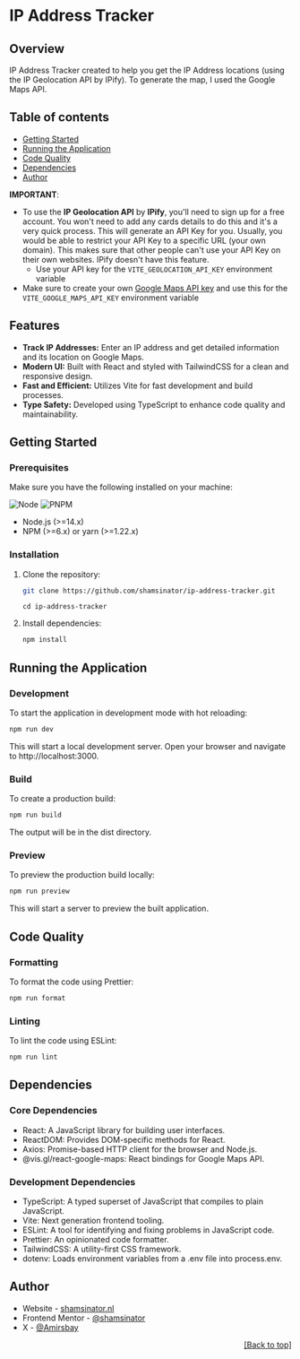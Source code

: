 <a name="top"></a>

# IP Address Tracker

## Overview

IP Address Tracker created to help you get the IP Address locations (using the IP Geolocation API by IPify). To generate the map, I used the Google Maps API.

## Table of contents

- [Getting Started](#getting-started)
- [Running the Application](#running-the-application)
- [Code Quality](#code-quality)
- [Dependencies](#dependencies)
- [Author](#author)

**IMPORTANT**:

- To use the **IP Geolocation API** by **IPify**, you'll need to sign up for a free account. You won't need to add any cards details to do this and it's a very quick process.
  This will generate an API Key for you. Usually, you would be able to restrict your API Key to a specific URL (your own domain). This makes sure that other people can't use your API Key on their own websites.
  IPify doesn't have this feature.
  - Use your API key for the `VITE_GEOLOCATION_API_KEY` environment variable
- Make sure to create your own [Google Maps API key](https://developers.google.com/maps/get-started) and use this for the `VITE_GOOGLE_MAPS_API_KEY` environment variable

## Features

- **Track IP Addresses:** Enter an IP address and get detailed information and its location on Google Maps.
- **Modern UI:** Built with React and styled with TailwindCSS for a clean and responsive design.
- **Fast and Efficient:** Utilizes Vite for fast development and build processes.
- **Type Safety:** Developed using TypeScript to enhance code quality and maintainability.

## Getting Started

### Prerequisites

Make sure you have the following installed on your machine:

![Node](https://img.shields.io/badge/-nodejs-black?style=for-the-badge&logoColor=white&logo=node.js&color=366A31)
![PNPM](https://img.shields.io/badge/-pnpm-black?style=for-the-badge&logoColor=white&logo=pnpm&color=B76507)

- Node.js (>=14.x)
- NPM (>=6.x) or yarn (>=1.22.x)

### Installation

1. Clone the repository:

   ```bash
   git clone https://github.com/shamsinator/ip-address-tracker.git
   ```

   ```
   cd ip-address-tracker
   ```

2. Install dependencies:
   ```bash
   npm install
   ```

## Running the Application

### Development

To start the application in development mode with hot reloading:

```bash
npm run dev
```

This will start a local development server. Open your browser and navigate to http://localhost:3000.

### Build

To create a production build:

```bash
npm run build
```

The output will be in the dist directory.

### Preview

To preview the production build locally:

```bash
npm run preview
```

This will start a server to preview the built application.

## Code Quality

### Formatting

To format the code using Prettier:

```bash
npm run format
```

### Linting

To lint the code using ESLint:

```bash
npm run lint
```

## Dependencies

### Core Dependencies

- React: A JavaScript library for building user interfaces.
- ReactDOM: Provides DOM-specific methods for React.
- Axios: Promise-based HTTP client for the browser and Node.js.
- @vis.gl/react-google-maps: React bindings for Google Maps API.

### Development Dependencies

- TypeScript: A typed superset of JavaScript that compiles to plain JavaScript.
- Vite: Next generation frontend tooling.
- ESLint: A tool for identifying and fixing problems in JavaScript code.
- Prettier: An opinionated code formatter.
- TailwindCSS: A utility-first CSS framework.
- dotenv: Loads environment variables from a .env file into process.env.

## Author

- Website - [shamsinator.nl](https://www.shamsinator.nl)
- Frontend Mentor - [@shamsinator](https://www.frontendmentor.io/profile/shamsinator)
- X - [@Amirsbay](https://x.com/Amirsbay)

<p align="right"><a href="#top">[Back to top]</a></p>
